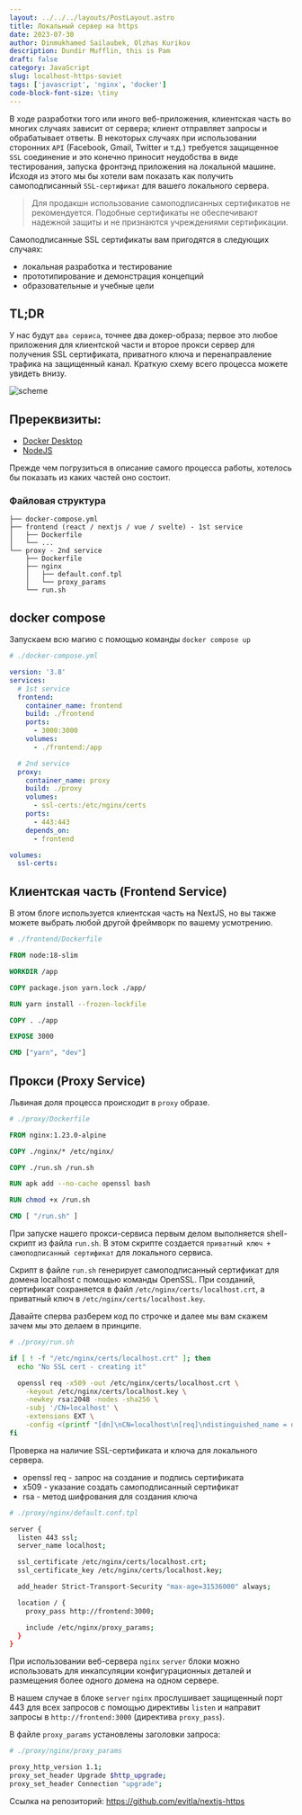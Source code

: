 ```yaml
---
layout: ../../../layouts/PostLayout.astro
title: Локальный сервер на https
date: 2023-07-30
author: Dinmukhamed Sailaubek, Olzhas Kurikov
description: Dundir Mufflin, this is Pam
draft: false
category: JavaScript
slug: localhost-https-soviet
tags: ['javascript', 'nginx', 'docker']
code-block-font-size: \tiny
---
```


В ходе разработки того или иного веб-приложения, клиентская часть во многих случаях зависит от сервера; клиент отправляет запросы и обрабатывает ответы.
В некоторых случаях при использовании
сторонних `API` (Facebook, Gmail, Twitter и т.д.) требуется защищенное `SSL` соединение и это конечно приносит неудобства в виде тестирования, запуска фронтэнд приложения на локальной машине. Исходя из этого мы бы хотели вам показать как получить самоподписанный `SSL-сертификат` для вашего локального сервера.

> Для продакшн использование самоподписанных сертификатов не рекомендуется. Подобные сертификаты не обеспечивают надежной защиты и не признаются учреждениями сертификации.

Самоподписанные SSL сертификаты вам пригодятся в следующих случаях:

- локальная разработка и тестирование
- прототипирование и демонстрация концепций
- образовательные и учебные цели

## TL;DR

У нас будут `два сервиса`, точнее два докер-образа; первое это любое приложения для клиентской части и второе прокси сервер для получения SSL сертификата, приватного ключа и перенаправление трафика на защищенный канал. Краткую схему всего процесса можете увидеть внизу.

![scheme](../../../../images/localhost-https/02.png)

## Пререквизиты:

- [Docker Desktop](https://www.docker.com/products/docker-desktop/)
- [NodeJS](https://nodejs.org/en)

Прежде чем погрузиться в описание самого процесса работы, хотелось бы показать из каких частей оно состоит.

### Файловая структура

```
├── docker-compose.yml
├── frontend (react / nextjs / vue / svelte) - 1st service
│   ├── Dockerfile
│   └── ...
└── proxy - 2nd service
    ├── Dockerfile
    ├── nginx
    │   ├── default.conf.tpl
    │   └── proxy_params
    └── run.sh
```

## docker compose

Запускаем всю магию с помощью команды `docker compose up`

```yaml
# ./docker-compose.yml

version: '3.8'
services:
  # 1st service
  frontend:
    container_name: frontend
    build: ./frontend
    ports:
      - 3000:3000
    volumes:
      - ./frontend:/app

  # 2nd service
  proxy:
    container_name: proxy
    build: ./proxy
    volumes:
      - ssl-certs:/etc/nginx/certs
    ports:
      - 443:443
    depends_on:
      - frontend

volumes:
  ssl-certs:
```

## Клиентская часть (Frontend Service)

В этом блоге используется клиентская часть на NextJS, но вы также можете выбрать любой другой фреймворк по вашему усмотрению.

```dockerfile
# ./frontend/Dockerfile

FROM node:18-slim

WORKDIR /app

COPY package.json yarn.lock ./app/

RUN yarn install --frozen-lockfile

COPY . ./app

EXPOSE 3000

CMD ["yarn", "dev"]
```

## Прокси (Proxy Service)

Львиная доля процесса происходит в `proxy` образе.

```dockerfile
# ./proxy/Dockerfile

FROM nginx:1.23.0-alpine

COPY ./nginx/* /etc/nginx/

COPY ./run.sh /run.sh

RUN apk add --no-cache openssl bash

RUN chmod +x /run.sh

CMD [ "/run.sh" ]
```

При запуске нашего прокси-сервиса первым делом выполняется shell-скрипт из файла `run.sh`. В этом скрипте создается `приватный ключ + самоподписанный сертификат` для локального сервиса.

Скрипт в файле `run.sh` генерирует самоподписанный сертификат для домена localhost c помощью команды OpenSSL. При созданий, сертификат сохраняется в файл `/etc/nginx/certs/localhost.crt`, а приватный ключ в `/etc/nginx/certs/localhost.key`.

Давайте сперва разберем код по строчке и далее мы вам скажем зачем мы это делаем в принципе.

```bash
# ./proxy/run.sh

if [ ! -f "/etc/nginx/certs/localhost.crt" ]; then
  echo "No SSL cert - creating it"

  openssl req -x509 -out /etc/nginx/certs/localhost.crt \
    -keyout /etc/nginx/certs/localhost.key \
    -newkey rsa:2048 -nodes -sha256 \
    -subj '/CN=localhost' \
    -extensions EXT \
    -config <(printf "[dn]\nCN=localhost\n[req]\ndistinguished_name = dn\n[EXT]\nsubjectAltName=DNS:localhost\nkeyUsage=digitalSignature\nextendedKeyUsage=serverAuth")
fi
```

Проверка на наличие SSL-сертификата и ключа для локального сервера.

- openssl req - запрос на создание и подпись сертификата
- x509 - указание создать самоподписанный сертификат
- rsa - метод шифрования для создания ключа

```bash
# ./proxy/nginx/default.conf.tpl

server {
  listen 443 ssl;
  server_name localhost;

  ssl_certificate /etc/nginx/certs/localhost.crt;
  ssl_certificate_key /etc/nginx/certs/localhost.key;

  add_header Strict-Transport-Security "max-age=31536000" always;

  location / {
    proxy_pass http://frontend:3000;

    include /etc/nginx/proxy_params;
  }
}
```

При использовании веб-сервера `nginx` `server` блоки можно использовать для инкапсуляции конфигурационных деталей и размещения более одного домена на одном сервере.

В нашем случае в блоке `server` `nginx` прослушивает защищенный порт 443 для всех запросов с помощью директивы `listen` и направит запросы в `http://frontend:3000` (директива `proxy_pass`).

В файле `proxy_params` установлены заголовки запроса:

```bash
# ./proxy/nginx/proxy_params

proxy_http_version 1.1;
proxy_set_header Upgrade $http_upgrade;
proxy_set_header Connection "upgrade";
```

Ссылка на репозиторий: https://github.com/evitla/nextjs-https
